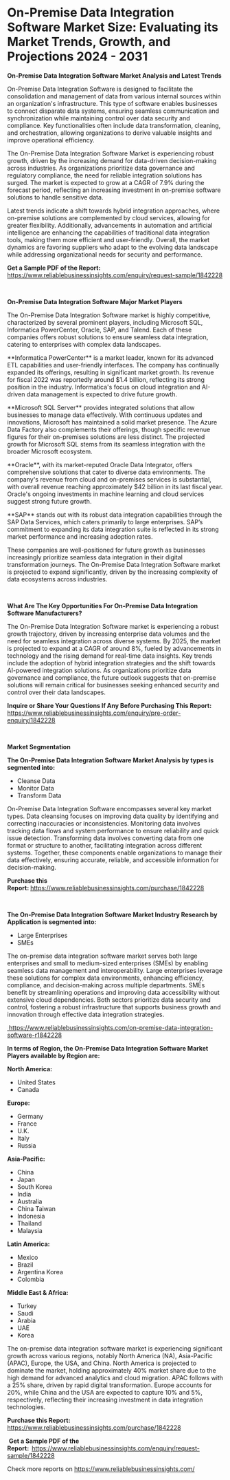 <p><h1>On-Premise Data Integration Software Market Size: Evaluating its Market Trends, Growth, and Projections 2024 - 2031</h1></p><p><strong>On-Premise Data Integration Software Market Analysis and Latest Trends</strong></p>
<p><p>On-Premise Data Integration Software is designed to facilitate the consolidation and management of data from various internal sources within an organization's infrastructure. This type of software enables businesses to connect disparate data systems, ensuring seamless communication and synchronization while maintaining control over data security and compliance. Key functionalities often include data transformation, cleaning, and orchestration, allowing organizations to derive valuable insights and improve operational efficiency.</p><p>The On-Premise Data Integration Software Market is experiencing robust growth, driven by the increasing demand for data-driven decision-making across industries. As organizations prioritize data governance and regulatory compliance, the need for reliable integration solutions has surged. The market is expected to grow at a CAGR of 7.9% during the forecast period, reflecting an increasing investment in on-premise software solutions to handle sensitive data.</p><p>Latest trends indicate a shift towards hybrid integration approaches, where on-premise solutions are complemented by cloud services, allowing for greater flexibility. Additionally, advancements in automation and artificial intelligence are enhancing the capabilities of traditional data integration tools, making them more efficient and user-friendly. Overall, the market dynamics are favoring suppliers who adapt to the evolving data landscape while addressing organizational needs for security and performance.</p></p>
<p><strong>Get a Sample PDF of the Report:&nbsp;</strong> <a href="https://www.reliablebusinessinsights.com/enquiry/request-sample/1842228?utm_campaign=39&utm_medium=2&utm_source=Github&utm_content=ia&utm_term=01012025&utm_id=on-premise-data-integration-software">https://www.reliablebusinessinsights.com/enquiry/request-sample/1842228</a></p>
<p>&nbsp;</p>
<p><strong>On-Premise Data Integration Software Major Market Players</strong></p>
<p><p>The On-Premise Data Integration Software market is highly competitive, characterized by several prominent players, including Microsoft SQL, Informatica PowerCenter, Oracle, SAP, and Talend. Each of these companies offers robust solutions to ensure seamless data integration, catering to enterprises with complex data landscapes.</p><p>**Informatica PowerCenter** is a market leader, known for its advanced ETL capabilities and user-friendly interfaces. The company has continually expanded its offerings, resulting in significant market growth. Its revenue for fiscal 2022 was reportedly around $1.4 billion, reflecting its strong position in the industry. Informatica's focus on cloud integration and AI-driven data management is expected to drive future growth.</p><p>**Microsoft SQL Server** provides integrated solutions that allow businesses to manage data effectively. With continuous updates and innovations, Microsoft has maintained a solid market presence. The Azure Data Factory also complements their offerings, though specific revenue figures for their on-premises solutions are less distinct. The projected growth for Microsoft SQL stems from its seamless integration with the broader Microsoft ecosystem.</p><p>**Oracle**, with its market-reputed Oracle Data Integrator, offers comprehensive solutions that cater to diverse data environments. The company's revenue from cloud and on-premises services is substantial, with overall revenue reaching approximately $42 billion in its last fiscal year. Oracle's ongoing investments in machine learning and cloud services suggest strong future growth.</p><p>**SAP** stands out with its robust data integration capabilities through the SAP Data Services, which caters primarily to large enterprises. SAP’s commitment to expanding its data integration suite is reflected in its strong market performance and increasing adoption rates.</p><p>These companies are well-positioned for future growth as businesses increasingly prioritize seamless data integration in their digital transformation journeys. The On-Premise Data Integration Software market is projected to expand significantly, driven by the increasing complexity of data ecosystems across industries.</p></p>
<p>&nbsp;</p>
<p><strong>What Are The Key Opportunities For On-Premise Data Integration Software Manufacturers?</strong></p>
<p><p>The On-Premise Data Integration Software market is experiencing a robust growth trajectory, driven by increasing enterprise data volumes and the need for seamless integration across diverse systems. By 2025, the market is projected to expand at a CAGR of around 8%, fueled by advancements in technology and the rising demand for real-time data insights. Key trends include the adoption of hybrid integration strategies and the shift towards AI-powered integration solutions. As organizations prioritize data governance and compliance, the future outlook suggests that on-premise solutions will remain critical for businesses seeking enhanced security and control over their data landscapes.</p></p>
<p><strong>Inquire or Share Your Questions If Any Before Purchasing This Report:</strong> <a href="https://www.reliablebusinessinsights.com/enquiry/pre-order-enquiry/1842228?utm_campaign=39&utm_medium=2&utm_source=Github&utm_content=ia&utm_term=01012025&utm_id=on-premise-data-integration-software">https://www.reliablebusinessinsights.com/enquiry/pre-order-enquiry/1842228</a></p>
<p>&nbsp;</p>
<p><strong>Market Segmentation</strong></p>
<p><strong>The On-Premise Data Integration Software Market Analysis by types is segmented into:</strong></p>
<p><ul><li>Cleanse Data</li><li>Monitor Data</li><li>Transform Data</li></ul></p>
<p><p>On-Premise Data Integration Software encompasses several key market types. Data cleansing focuses on improving data quality by identifying and correcting inaccuracies or inconsistencies. Monitoring data involves tracking data flows and system performance to ensure reliability and quick issue detection. Transforming data involves converting data from one format or structure to another, facilitating integration across different systems. Together, these components enable organizations to manage their data effectively, ensuring accurate, reliable, and accessible information for decision-making.</p></p>
<p><strong>Purchase this Report:&nbsp;</strong><a href="https://www.reliablebusinessinsights.com/purchase/1842228?utm_campaign=39&utm_medium=2&utm_source=Github&utm_content=ia&utm_term=01012025&utm_id=on-premise-data-integration-software">https://www.reliablebusinessinsights.com/purchase/1842228</a></p>
<p>&nbsp;</p>
<p><strong>The On-Premise Data Integration Software Market Industry Research by Application is segmented into:</strong></p>
<p><ul><li>Large Enterprises</li><li>SMEs</li></ul></p>
<p><p>The on-premise data integration software market serves both large enterprises and small to medium-sized enterprises (SMEs) by enabling seamless data management and interoperability. Large enterprises leverage these solutions for complex data environments, enhancing efficiency, compliance, and decision-making across multiple departments. SMEs benefit by streamlining operations and improving data accessibility without extensive cloud dependencies. Both sectors prioritize data security and control, fostering a robust infrastructure that supports business growth and innovation through effective data integration strategies.</p></p>
<p><a href="https://www.reliablebusinessinsights.com/on-premise-data-integration-software-r1842228?utm_campaign=39&utm_medium=2&utm_source=Github&utm_content=ia&utm_term=01012025&utm_id=on-premise-data-integration-software">&nbsp;https://www.reliablebusinessinsights.com/on-premise-data-integration-software-r1842228</a></p>
<p><strong>In terms of Region, the On-Premise Data Integration Software Market Players available by Region are:</strong></p>
<p>
    <p> <strong> North America: </strong>
        <ul>
            <li>United States</li>
            <li>Canada</li>
        </ul>
        </p> 
    <p> <strong> Europe: </strong>
        <ul>
            <li>Germany</li>
            <li>France</li>
            <li>U.K.</li>
            <li>Italy</li>
            <li>Russia</li>
        </ul>
        </p> 
    <p> <strong> Asia-Pacific: </strong>
        <ul>
            <li>China</li>
            <li>Japan</li>
            <li>South Korea</li>
            <li>India</li>
            <li>Australia</li>
            <li>China Taiwan</li>
            <li>Indonesia</li>
            <li>Thailand</li>
            <li>Malaysia</li>
        </ul>
        </p> 
    <p> <strong> Latin America: </strong>
        <ul>
            <li>Mexico</li>
            <li>Brazil</li>
            <li>Argentina Korea</li>
            <li>Colombia</li>
        </ul>
        </p> 
    <p> <strong> Middle East & Africa: </strong>
        <ul>
            <li>Turkey</li>
            <li>Saudi</li>
            <li>Arabia</li>
            <li>UAE</li>
            <li>Korea</li>
        </ul>
    </p>
    </p>
<p><p>The on-premise data integration software market is experiencing significant growth across various regions, notably North America (NA), Asia-Pacific (APAC), Europe, the USA, and China. North America is projected to dominate the market, holding approximately 40% market share due to the high demand for advanced analytics and cloud migration. APAC follows with a 25% share, driven by rapid digital transformation. Europe accounts for 20%, while China and the USA are expected to capture 10% and 5%, respectively, reflecting their increasing investment in data integration technologies.</p></p>
<p><strong>Purchase this Report: </strong><a href="https://www.reliablebusinessinsights.com/purchase/1842228?utm_campaign=39&utm_medium=2&utm_source=Github&utm_content=ia&utm_term=01012025&utm_id=on-premise-data-integration-software">https://www.reliablebusinessinsights.com/purchase/1842228</a></p>
<p>&nbsp;<strong>Get a Sample PDF of the Report:&nbsp;&nbsp;</strong><a href="https://www.reliablebusinessinsights.com/enquiry/request-sample/1842228?utm_campaign=39&utm_medium=2&utm_source=Github&utm_content=ia&utm_term=01012025&utm_id=on-premise-data-integration-software">https://www.reliablebusinessinsights.com/enquiry/request-sample/1842228</a></p>
<p><strong></strong></p>
<p>Check more reports on <a href="https://www.reliablebusinessinsights.com/?utm_campaign=39&utm_medium=2&utm_source=Github&utm_content=ia&utm_term=01012025&utm_id=on-premise-data-integration-software">https://www.reliablebusinessinsights.com/</a></p>